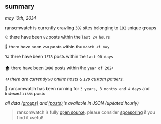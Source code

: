 
## summary
_may 10th, 2024_

ransomwatch is currently crawling `382` sites belonging to `192` unique groups

⏲ there have been `82` posts within the `last 24 hours`

🦈 there have been `250` posts within the `month of may`

🪐 there have been `1378` posts within the `last 90 days`

🏚 there have been `1898` posts within the `year of 2024`

_⚙️ there are currently `90` online hosts & `120` custom parsers._

🦕 ransomwatch has been running for `2 years, 8 months and 4 days` and indexed `11355` posts

_all data  [(groups)](http://ransomwhat.telemetry.ltd/groups) and [(posts)](http://ransomwhat.telemetry.ltd/posts) is available in JSON (updated hourly)_

> ransomwatch is fully [open source](https://github.com/joshhighet/ransomwatch#ransomwatch--). please consider [sponsoring](https://github.com/sponsors/joshhighet) if you find it useful!
